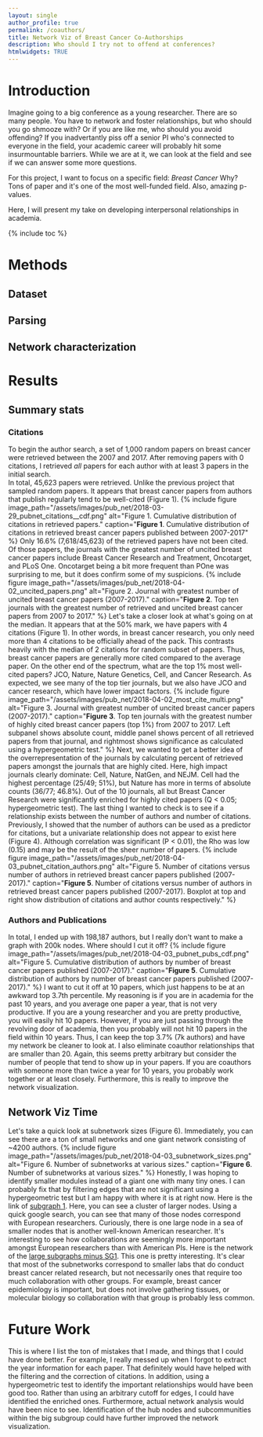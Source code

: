 ```yaml
---
layout: single
author_profile: true
permalink: /coauthors/
title: Network Viz of Breast Cancer Co-Authorships
description: Who should I try not to offend at conferences?
htmlwidgets: TRUE
---
```


# Introduction

Imagine going to a big conference as a young researcher. There are so many people. You have to network and foster relationships, but who should you go shmooze with? Or if you are like me, who should you avoid offending? If you inadvertantly piss off a senior PI who's connected to everyone in the field, your academic career will probably hit some insurmountable barriers. 
While we are at it, we can look at the field and see if we can answer some more questions.

For this project, I want to focus on a specific field: _Breast Cancer_
Why? Tons of paper and it's one of the most well-funded field. Also, amazing p-values. 

Here, I will present my take on developing interpersonal relationships in academia. 

{% include toc %}

# Methods
## Dataset

## Parsing 

## Network characterization

# Results
## Summary stats
### Citations
To begin the author search, a set of 1,000 random papers on breast cancer were retrieved between the 2007 and 2017. After removing papers with 0 citations, I retrieved _all_ papers for each author with at least 3 papers in the initial search.   
In total, 45,623 papers were retrieved. Unlike the previous project that sampled random papers. It appears that breast cancer papers from authors that publish regularly tend to be well-cited (Figure 1). 
{% include figure image_path="/assets/images/pub_net/2018-03-29_pubnet_citations__cdf.png" alt="Figure 1. Cumulative distribution of citations in retrieved papers." caption="**Figure 1**. Cumulative distribution of citations in retrieved breast cancer papers published between 2007-2017" %}
Only 16.6% (7,618/45,623) of the retrieved papers have not been cited. Of those papers, the journals with the greatest number of uncited breast cancer papers include Breast Cancer Research and Treatment, Oncotarget, and PLoS One. Oncotarget being a bit more frequent than POne was surprising to me, but it does confirm some of my suspicions. 
{% include figure image_path="/assets/images/pub_net/2018-04-02_uncited_papers.png" alt="Figure 2. Journal with greatest number of uncited breast cancer papers (2007-2017)." caption="**Figure 2**. Top ten journals with the greatest number of retrieved and uncited breast cancer papers from 2007 to 2017." %}
Let's take a closer look at what's going on at the median. It appears that at the 50% mark, we have papers with 4 citations (Figure 1). In other words, in breast cancer research, you only need more than 4 citations to be officially ahead of the pack. This contrasts heavily with the median of 2 citations for random subset of papers. Thus, breast cancer papers are generally more cited compared to the average paper. 
On the other end of the spectrum, what are the top 1% most well-cited papers? JCO, Nature, Nature Genetics, Cell, and Cancer Research. As expected, we see many of the top tier journals, but we also have JCO and cancer research, which have lower impact factors. 
{% include figure image_path="/assets/images/pub_net/2018-04-02_most_cite_multi.png" alt="Figure 3. Journal with greatest number of uncited breast cancer papers (2007-2017)." caption="**Figure 3**. Top ten journals with the greatest number of highly cited breast cancer papers (top 1%) from 2007 to 2017. Left subpanel shows absolute count, middle panel shows percent of all retrieved papers from that journal, and rightmost shows significance as calculated using a hypergeometric test." %}
Next, we wanted to get a better idea of the overrepresentation of the journals by calculating percent of retrieved papers amongst the journals that are highly cited. Here, high impact journals clearly dominate: Cell, Nature, NatGen, and NEJM. Cell had the highest percentage (25/49; 51%), but Nature has more in terms of absolute counts (36/77; 46.8%). Out of the 10 journals, all but Breast Cancer Research were significantly enriched for highly cited papers (Q < 0.05; hypergeometric test). 
The last thing I wanted to check is to see if a relationship exists between the number of authors and number of citations. Previously, I showed that the number of authors can be used as a predictor for citations, but a univariate relationship does not appear to exist here (Figure 4). Although correlation was significant (P < 0.01), the Rho was low (0.15) and may be the result of the sheer number of papers. 
{% include figure image_path="/assets/images/pub_net/2018-04-03_pubnet_citation_authors.png" alt="Figure 5. Number of citations versus number of authors in retrieved breast cancer papers published (2007-2017)." caption="**Figure 5**. Number of citations versus number of authors in retrieved breast cancer papers published (2007-2017). Boxplot at top and right show distribution of citations and author counts respectively." %} 

### Authors and Publications
In total, I ended up with 198,187 authors, but I really don't want to make a graph with 200k nodes. Where should I cut it off? 
{% include figure image_path="/assets/images/pub_net/2018-04-03_pubnet_pubs_cdf.png" alt="Figure 5. Cumulative distribution of authors by number of breast cancer papers published (2007-2017)." caption="**Figure 5**. Cumulative distribution of authors by number of breast cancer papers published (2007-2017)." %} 
I want to cut it off at 10 papers, which just happens to be at an awkward top 3.7th percentile. My reasoning is if you are in academia for the past 10 years, and you average one paper a year, that is not very productive. If you are a young researcher and you are pretty productive, you will easily hit 10 papers. However, if you are just passing through the revolving door of academia, then you probably will not hit 10 papers in the field within 10 years. Thus, I can keep the top 3.7% (7k authors) and have my network be cleaner to look at. 
I also eliminate coauthor relationships that are smaller than 20. Again, this seems pretty arbitrary but consider the number of people that tend to show up in your papers. If you are coauthors with someone more than twice a year for 10 years, you probably work together or at least closely. Furthermore, this is really to improve the network visualization. 

## Network Viz Time
Let's take a quick look at subnetwork sizes (Figure 6). Immediately, you can see there are a ton of small networks and one giant network consisting of ~4200 authors. 
{% include figure image_path="/assets/images/pub_net/2018-04-03_subnetwork_sizes.png" alt="Figure 6. Number of subnetworks at various sizes." caption="**Figure 6**. Number of subnetworks at various sizes." %} 
Honestly, I was hoping to identify smaller modules instead of a giant one with many tiny ones. I can probably fix that by filtering edges that are not significant using a hypergeometric test but I am happy with where it is at right now. 
Here is the link of [subgraph 1](https://huangchv.github.io/coauthors_sg1/). Here, you can see a cluster of larger nodes. Using a quick google search, you can see that many of those nodes correspond with European researchers. Curiously, there is one large node in a sea of smaller nodes that is another well-known American researcher. It's interesting to see how collaborations are seemingly more important amongst European researchers than with American PIs. 
Here is the network of the [large subgraphs minus SG1](https://huangchv.github.io/coauthors_not_sg1/). This one is pretty interesting. It's clear that most of the subnetworks correspond to smaller labs that do conduct breast cancer related research, but not necessarily ones that require too much collaboration with other groups. For example, breast cancer epidemiology is important, but does not involve gathering tissues, or molecular biology so collaboration with that group is probably less common. 

# Future Work
This is where I list the ton of mistakes that I made, and things that I could have done better. For example, I really messed up when I forgot to extract the year information for each paper. That definitely would have helped with the filtering and the correction of citations. In addition, using a hypergeometric test to identify the important relationships would have been good too. Rather than using an arbitrary cutoff for edges, I could have identified the enriched ones. Furthermore, actual network analysis would have been nice to see. Identification of the hub nodes and subcommunities within the big subgroup could have further improved the network visualization. 